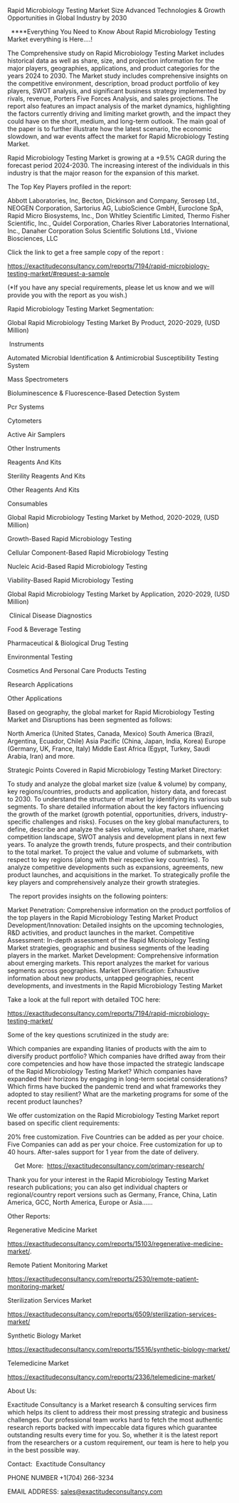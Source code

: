Rapid Microbiology Testing Market Size Advanced Technologies & Growth Opportunities in Global Industry by 2030

  ****Everything You Need to Know About Rapid Microbiology Testing Market everything is Here....!

The Comprehensive study on Rapid Microbiology Testing Market includes historical data as well as share, size, and projection information for the major players, geographies, applications, and product categories for the years 2024 to 2030. The Market study includes comprehensive insights on the competitive environment, description, broad product portfolio of key players, SWOT analysis, and significant business strategy implemented by rivals, revenue, Porters Five Forces Analysis, and sales projections. The report also features an impact analysis of the market dynamics, highlighting the factors currently driving and limiting market growth, and the impact they could have on the short, medium, and long-term outlook. The main goal of the paper is to further illustrate how the latest scenario, the economic slowdown, and war events affect the market for Rapid Microbiology Testing Market.

Rapid Microbiology Testing Market is growing at a +9.5% CAGR during the forecast period 2024-2030. The increasing interest of the individuals in this industry is that the major reason for the expansion of this market.

The Top Key Players profiled in the report: 

Abbott Laboratories, Inc, Becton, Dickinson and Company, Serosep Ltd., NEOGEN Corporation, Sartorius AG, LubioScience GmbH, Euroclone SpA, Rapid Micro Biosystems, Inc., Don Whitley Scientific Limited, Thermo Fisher Scientific, Inc., Quidel Corporation, Charles River Laboratories International, Inc., Danaher Corporation Solus Scientific Solutions Ltd., Vivione Biosciences, LLC

Click the link to get a free sample copy of the report :

https://exactitudeconsultancy.com/reports/7194/rapid-microbiology-testing-market/#request-a-sample

(*If you have any special requirements, please let us know and we will provide you with the report as you wish.)

Rapid Microbiology Testing Market Segmentation:

Global Rapid Microbiology Testing Market By Product, 2020-2029, (USD Million)

 Instruments

Automated Microbial Identification & Antimicrobial Susceptibility Testing System

Mass Spectrometers

Bioluminescence & Fluorescence-Based Detection System

Pcr Systems

Cytometers

Active Air Samplers

Other Instruments

Reagents And Kits

Sterility Reagents And Kits

Other Reagents And Kits

Consumables

Global Rapid Microbiology Testing Market by Method, 2020-2029, (USD Million)

Growth-Based Rapid Microbiology Testing

Cellular Component-Based Rapid Microbiology Testing

Nucleic Acid-Based Rapid Microbiology Testing

Viability-Based Rapid Microbiology Testing

Global Rapid Microbiology Testing Market by Application, 2020-2029, (USD Million)

 Clinical Disease Diagnostics

Food & Beverage Testing

Pharmaceutical & Biological Drug Testing

Environmental Testing

Cosmetics And Personal Care Products Testing

Research Applications

Other Applications

Based on geography, the global market for Rapid Microbiology Testing Market and Disruptions has been segmented as follows:

North America (United States, Canada, Mexico)
South America (Brazil, Argentina, Ecuador, Chile)
Asia Pacific (China, Japan, India, Korea)
Europe (Germany, UK, France, Italy)
Middle East Africa (Egypt, Turkey, Saudi Arabia, Iran) and more.

Strategic Points Covered in Rapid Microbiology Testing Market Directory:

To study and analyze the global market size (value & volume) by company, key regions/countries, products and application, history data, and forecast to 2030.
To understand the structure of market by identifying its various sub segments.
To share detailed information about the key factors influencing the growth of the market (growth potential, opportunities, drivers, industry-specific challenges and risks).
Focuses on the key global manufacturers, to define, describe and analyze the sales volume, value, market share, market competition landscape, SWOT analysis and development plans in next few years.
To analyze the growth trends, future prospects, and their contribution to the total market.
To project the value and volume of submarkets, with respect to key regions (along with their respective key countries).
To analyze competitive developments such as expansions, agreements, new product launches, and acquisitions in the market.
To strategically profile the key players and comprehensively analyze their growth strategies.

 The report provides insights on the following pointers:

Market Penetration: Comprehensive information on the product portfolios of the top players in the Rapid Microbiology Testing Market
Product Development/Innovation: Detailed insights on the upcoming technologies, R&D activities, and product launches in the market.
Competitive Assessment: In-depth assessment of the Rapid Microbiology Testing Market strategies, geographic and business segments of the leading players in the market.
Market Development: Comprehensive information about emerging markets. This report analyzes the market for various segments across geographies.
Market Diversification: Exhaustive information about new products, untapped geographies, recent developments, and investments in the Rapid Microbiology Testing Market

Take a look at the full report with detailed TOC here:

https://exactitudeconsultancy.com/reports/7194/rapid-microbiology-testing-market/

Some of the key questions scrutinized in the study are:

Which companies are expanding litanies of products with the aim to diversify product portfolio?
Which companies have drifted away from their core competencies and how have those impacted the strategic landscape of the Rapid Microbiology Testing Market?
Which companies have expanded their horizons by engaging in long-term societal considerations?
Which firms have bucked the pandemic trend and what frameworks they adopted to stay resilient?
What are the marketing programs for some of the recent product launches?

We offer customization on the Rapid Microbiology Testing Market report based on specific client requirements:

20% free customization.
Five Countries can be added as per your choice.
Five Companies can add as per your choice.
Free customization for up to 40 hours.
After-sales support for 1 year from the date of delivery.

    Get More:  https://exactitudeconsultancy.com/primary-research/

Thank you for your interest in the Rapid Microbiology Testing Market research publications; you can also get individual chapters or regional/country report versions such as Germany, France, China, Latin America, GCC, North America, Europe or Asia……

Other Reports:

Regenerative Medicine Market

https://exactitudeconsultancy.com/reports/15103/regenerative-medicine-market/.

Remote Patient Monitoring Market

https://exactitudeconsultancy.com/reports/2530/remote-patient-monitoring-market/

Sterilization Services Market

https://exactitudeconsultancy.com/reports/6509/sterilization-services-market/

Synthetic Biology Market

https://exactitudeconsultancy.com/reports/15516/synthetic-biology-market/

Telemedicine Market

https://exactitudeconsultancy.com/reports/2336/telemedicine-market/

About Us:

Exactitude Consultancy is a Market research & consulting services firm which helps its client to address their most pressing strategic and business challenges. Our professional team works hard to fetch the most authentic research reports backed with impeccable data figures which guarantee outstanding results every time for you. So, whether it is the latest report from the researchers or a custom requirement, our team is here to help you in the best possible way.

Contact:  Exactitude Consultancy

PHONE NUMBER +1(704) 266-3234

EMAIL ADDRESS: sales@exactitudeconsultancy.com
